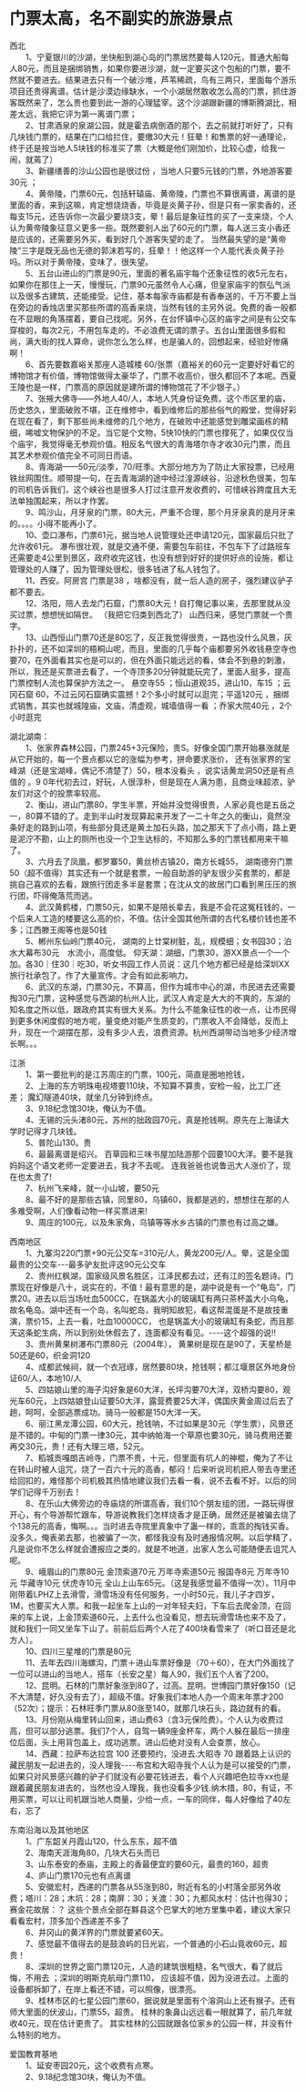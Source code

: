 # 门票太高，名不副实的旅游景点  

西北  
&emsp;&emsp;1、宁夏银川的沙湖，坐快船到湖心岛的门票居然要每人120元，普通大船每人80元，而且是捆绑销售，如果你要进沙湖，就一定要买这个包船的门票，要不然就不要进去。结果进去只有一个破沙堆，芦苇稀疏，鸟有三两只，里面每个游乐项目还贵得离谱。估计是沙漠边缘缺水，一个小湖居然敢收怎么高的门票，抓住游客既然来了，怎么贵也要到此一游的心理猛宰。这个沙湖跟新疆的博斯腾湖比，相差太远，我把它评为第一离谱门票；  
&emsp;&emsp;2、甘肃酒泉的泉湖公园，就是霍去病倒酒的那个，去之前就打听好了，只有几块钱门票的，结果在门口给拦住，要缴30大元！狂晕！和售票的好一通理论，终于还是按当地人5块钱的标准买了票（大概是他们刚加价，比较心虚，给我一闹，就蔫了）  
&emsp;&emsp;3、新疆缮善的沙山公园也是很过份 ，当地人只要5元钱的门票，外地游客要30元 ；  
&emsp;&emsp;4、黄帝陵，门票60元，包括轩辕庙、黄帝陵，门票也不算很离谱，离谱的是里面的香，来到这嘛，肯定想烧烧香，毕竟是炎黄子孙，但是只有一家卖香的，还每支15元，还告诉你一次最少要烧3支，晕！最后是象征性的买了一支来烧，个人认为黄帝陵象征意义更多一些。既然要别人出了60元的门票，每人送三支小香还是应该的，还需要另外买，看到好几个游客失望的走了。 当然最失望的是“黄帝陵”三字是既无品也无德的郭沫若写的，狂晕！！他这样一个人能代表炎黄子孙吗。所以对于黄帝陵，变味了，很失望。  
&emsp;&emsp;5、五台山进山的门票是90元，里面的著名庙宇每个还象征性的收5元左右，如果你在那住上一天，慢慢玩，门票90元虽然令人心痛，但皇家庙宇的恢弘气派以及很多古建筑，还能接受。记住，基本每家寺庙都是有香奉送的，千万不要上当在旁边的香烛店里买那些所谓的高香来烧，当然有钱的主另外说。免费的香一般都在不显眼的角落摆着，要自己找呢。另外，在台怀镇中心区的庙宇之间是有公交车穿梭的，每次2元，不用包车走的，不必浪费无谓的票子。五台山里面很多假和尚，满大街的找人算命，说你怎么怎么样，也是骗人的，回想起来，经验好惨痛啊！  
&emsp;&emsp;6、首先要数嘉峪关那座人造城楼 60/张票（嘉裕关的60元一定要好好看它的博物馆才有价值，博物馆做得太豪华了，门票不收高价，很久都回不了本呢。西夏王陵也是一样，门票高的原因就是建所谓的博物馆花了不少银子。）  
&emsp;&emsp;7、张掖大佛寺——外地人40/人，本地人凭身份证免费。这个市区里的庙，历史悠久，里面破败不堪，正在维修中，看到维修后的那些俗气的殿堂，觉得好彩在现在看了，剩下那些尚未维修的几个地方，在破败中还能感觉到雕梁画栋的精细，唏嘘文物保护的不足。当它是个文物，5快10快的门票也撑死了，如果仅仅当个庙宇，我觉得毫无参观价值。相反名气很大的青海塔尔寺才收30元门票，而且其艺术参观价值完全不可同日而语。  
&emsp;&emsp;8、青海湖——50元/淡季，70/旺季。大部分地方为了防止大家投票，已经用铁丝网围住。顺带提一句，在去青海湖的途中经过湟源峡谷，沿途秋色很美，包车的司机告诉我们，这个峡谷也是很多人打过注意开发收费的，可惜峡谷跨度且大无法单独围起来，所以才作罢。  
&emsp;&emsp;9、鸣沙山，月牙泉的门票，80大元，严重不合理，那个月牙泉真的是月牙来的。。。。小得不能再小了。  
&emsp;&emsp;10、壶口瀑布，门票61元，据当地人说管理处还申请120元，国家最后只批了允许收61元。 瀑布很壮观，就是交通不便，需要包车前往，不包车下了过路班车还需要走4公里到景区，政府收完这钱，也没有想到好好的提供好点的设施，都让管理处的人赚了，因为管理处很松，很多钱进了私人钱包了。  
&emsp;&emsp;11、西安。阿房宫 门票是38 ，啥都没有，就一后人造的房子，强烈建议驴子都不要去。  
&emsp;&emsp;12、洛阳，陪人去龙门石窟，门票80大元！自打俺记事以来，去那里就从没买过票，想想恍如隔世。 （我把它归类到西北了） 山西归来，感觉门票就一个贵字。  
&emsp;&emsp;13、山西恒山门票70还是80忘了，反正我觉得很贵，一路也没什么风景，灰扑扑的，还不如深圳的梧桐山呢，而且，里面的几乎每个庙都要另外收钱悬空寺也要70，在外面看其实也是可以的，但在外面只能远远的看，体会不到悬的刺激，所以，我还是买票进去看了，一个寺顶多20分钟就能玩完了，里面人挺多，提高门票控制人流也算保护方法之一。 悬空寺55 ；恒山道观35，进山10，车15 ；云冈石窟 60，不过云冈石窟确实震撼！2个多小时就可以逛完；平遥120元 ，捆绑式销售，其实也就城隍庙，文庙，清虚观，城墙值得一看 ；乔家大院40元 ，2个小时逛完  
  
湖北湖南：  
&emsp;&emsp;1、张家界森林公园，门票245+3元保险，贵S。好像全国门票开始暴涨就是从它开始的，每一个景点都以它的涨幅为参考，拼命要求涨价， 还有张家界的宝峰湖（还是宝湖峰，偶记不清楚了）50，根本没看头 ，说实话黄龙洞50还是有点值的 。9 0年代初去过，好玩，人很淳朴，但是现在人满为患，且商业味超浓，驴友们对这个的投票率较高。  
&emsp;&emsp;2、衡山，进山门票80，学生半票，开始并没觉得很贵，人家必竟也是五岳之一，80算不错的了。走到半山时发现算起来开发了一二十年之久的衡山，竟然没条好走的路到山项，有些部分竟还是黄土加石头路，加之那天下了点小雨，路上更是泥泞不勘，山上的厕所也没一个卫生达标的，不知那么多的门票钱都用来干嘛了。  
&emsp;&emsp;3、六月去了凤凰，都罗寨50，黄丝桥古镇20，南方长城55， 湖南德夯门票50（超不值得）其实还有一个就是套票，一般自助游的驴友很少买套票的，都是挑自己喜欢的去看，跟旅行团走多半是套票；在沈从文的故居门口看到黑压压的旅行团，吓得俺落荒而逃。  
&emsp;&emsp;4、武汉黄鹤楼，门票50元，如果不是陪长辈去，我是不会花这冤枉钱的，一个后来人工造的楼要这么高的价，不值。估计全国其他所谓的古代名楼价钱也差不多；江西滕王阁等也是50钱  
&emsp;&emsp;5、郴州东仙岭门票40元， 湖南的上廿棠树脏，乱，规模细；女书园30；泊水大幕布30元　水流小，高度低。 仰天湖：湖细，门票30，游XX景点一个一个加。各30｜住30｜吃30，听女书园工作人员说：这几个地方都已经是给深圳XX旅行社承包了。作了大量宣传。才会有如此影响力。  
&emsp;&emsp;6、武汉的东湖，门票30元，不算高，但作为城市中心的湖，市民进去还需要掏30元门票，这种感觉与西湖的杭州人比，武汉人肯定是大大的不爽的，东湖的知名度之所以低，跟政府其实有很大关系。为什么不能象征性的收一点，让市民得到更多休闲度假的地方呢，量变绝对能产生质变的，门票收入不会降低，反而上升，现在一个湖摆在那，没有多少人去，浪费资源。杭州西湖带动当地多少经济增长啊。。。  
  
江浙  
&emsp;&emsp;1、第一要批判的是江苏周庄的门票，100元，简直是圈地抢钱，  
&emsp;&emsp;2、上海的东方明珠电视塔要110块，不知算不算贵，安检一般，比工厂还差； 魔幻隧道40块，就坐几分钟到终点。  
&emsp;&emsp;3、9.18纪念馆30块，俺认为不值。  
&emsp;&emsp;4、无锡的沅头渚80元，苏州的拙政园70元，真是抢钱啊。原先在上海读大学时记得才几块钱。  
&emsp;&emsp;5、普陀山130。贵  
&emsp;&emsp;6、最最离谱是绍兴。 百草园和三味书屋加陆游那个园要100大洋。要不是我妈妈这个语文老师一定要进去，我才不去呢。 连我爸爸也说鲁迅大人涨价了，现在也太贵了!  
&emsp;&emsp;7、杭州飞来峰，就一小山坡，要50元  
&emsp;&emsp;8、最不好的是那些古镇，同里80，乌镇60，我都是逃的，想想住在那的人多难受啊，人们像看动物一样买票进来!  
&emsp;&emsp;9、周庄的100元，以及朱家角，乌镇等等水乡古镇的门票也有过高之嫌。  
  
西南地区  
&emsp;&emsp;1、九寨沟220门票+90元公交车=310元/人，黄龙200元/人。晕，这是全国最贵的公交车---最多驴友批评这90元公交车  
&emsp;&emsp;2、贵州红枫湖，国家级风景名胜区，江泽民都去过，还有江的签名题诗。门票现在好像是八十，说实在的，不值！最有意思的是，湖中说是有一个“龟岛”，门票20。进去以后当场吐血500CC，在锅盖大小的玻璃缸有两只茶杯盖大小乌龟，故名龟岛。湖中还有一个岛，名叫蛇岛，我明知故犯，看这帮混蛋是不是故技重演，票价15，上去一看，吐血10000CC， 也是锅盖大小的玻璃缸有条蛇，而且那天这条蛇生病，所以到别处休假去了，连面都没有看见。----这个超强的说!!  
&emsp;&emsp;3、贵州黄果树瀑布门票80元（2004年）， 黄果树是现在是90了，天星桥是50还是60，织金洞120  
&emsp;&emsp;4、成都武候祠，就一个衣冠琢，居然要80块，抢钱啊；都江堰景区外地身份证60/人，本地10/人  
&emsp;&emsp;5、四姑娘山里的海子沟好象是60大洋，长坪沟要70大洋，双桥沟要80，观光车60元，上四姑娘登山证要50大洋，露营费要25大洋，偶国庆黄金周过后去了趟，呵呵，全部逃票成功。骑马一般都是150大洋一天。  
&emsp;&emsp;6、丽江黑龙潭公园，60大元，抢钱呐，不过如果是30元（学生票），风景还是不错的。中甸的门票一律30元，其中纳帕海一个草原也要30元，骑马费用还要再交30元，贵！还有大理三塔，52元。  
&emsp;&emsp;7、稻城贡嘎朗吉岭寺，门票不贵，十元，但里面有坑人的神棍，俺为了不让在转山时被人诅咒，烧了一百六十元的高香，郁闷！后来听说司机把人带去寺里还给回扣的，难怪那个司机极其热情地建议我们去看一看，说不去看不好。以后的同学们记得千万别去！  
&emsp;&emsp;8、在乐山大佛旁边的寺庙烧的所谓高香，我们10个朋友组的团，一路玩得很开心，有个导游帮忙跟车，导游说教我们怎样烧香才是正确，居然还是被骗去烧了个138元的高香，悔啊。。。当时进去寺院里真象中了蛊一样的，乖乖的掏钱买香。没多久，俺表弟去那，也被骗了一次，都怪我没有及时通报情况啊。以后学精了，凡是说你不怎么样就会遭报应之类的，就是不地道，出家人怎么可能随便去诅咒人呢。  
&emsp;&emsp;9、峨眉山的门票80元 金顶索道70元 万年寺索道50元 报国寺8元 万年寺10元 华藏寺10元 伏虎寺10元 全山上山车65元。（这是我感觉最不值得一次）。11月中刚带着LPHZ上去滑雪，滑雪场没有任何服务，一小时50元，我儿子才四岁，1M，也要买大人票。和我一起坐车上山的一对年轻夫妇，下车后去爬金顶，在回来的车上说，上金顶索道60元，上去什么也没看见，想去玩滑雪场也来不及了，就和我们一同又坐车下山了。前前后后两个人花了400块看雪来了（听口音还是北方人）。  
&emsp;&emsp;10、四川三星堆的门票是80元  
&emsp;&emsp;11、去年去四川海螺沟，门票＋进山车票好像是（70＋60），在大门外面找了一位可以进山的当地人，搭车（长安之星）每人90，我们五个人省了200。  
&emsp;&emsp;12、昆明。石林的门票好象涨到80了，过高。昆明。世博园门票好像150（记不大清楚，好久没有去了），超级不值。好象我们本地人办一个周末年票才200（52次）；提示：石林旺季门票从80涨至140，就那几块石头，路边就有的看。  
&emsp;&emsp;13、月份刚从梅里转山回来，进山费63（含3元保险费）。个人认为收费过高，但可以部分逃票。我们7个人，自驾一辆9座金杯车，两个人躲在最后一排座位后面，头上用背包盖上，成功逃票。进山后绝对没有人会查票，放心。  
&emsp;&emsp;14、西藏：拉萨布达拉宫 100 还要预约，没进去.大昭寺 70 跟着路上认识的藏民朋友一起进去的，没人理我----布宫和大昭寺我个人认为是可以接受的门票，如果只对风景感兴趣的驴子们就没有必要花钱进去，看个人兴趣吧色拉寺xx也是跟着藏民朋友进去的，当然也没人理我，我也没看多少钱.纳木措，80，有证，不用买票，可以让司机跟当地人商量，少给一点，一车的同伴，每人好像给了40左右，忘了  
  
东南沿海以及其他地区  
&emsp;&emsp;1、广东韶关丹霞山120，什么东东，超不值  
&emsp;&emsp;2、海南天涯海角80，几块大石头而已  
&emsp;&emsp;3、山东泰安的泰庙，主殿上的香最便宜的要60元，最贵的160，超贵  
&emsp;&emsp;4、庐山门票170元也有点离谱  
&emsp;&emsp;5、安徽宏村，西递的门票各从55涨到80，附近有名的小村落全部另外收费；塔川：28；木坑：28；南屏：30；关渡：30；九都风水村：估计也得30；赛金花故居：？ 这些个景点全部在黟县这个巴掌大的地方里集中着，建议大家只看看宏村，顶多加个西递差不多了  
&emsp;&emsp;6、井冈山的黄洋界的门票就要紧60天。  
&emsp;&emsp;7、感觉最不值得去的是鼓浪屿的日光岩，一个普通的小石山竟收60元，超贵！  
&emsp;&emsp;8、深圳的世界之窗门票120元，人造的建筑很粗糙，名气很大，看了就后悔，不用去 ；深圳的明斯克航母门票110， 应该超不值，因为没进去过。上面的设备都拆卸了，在岸上看还不错，可以照像，很漂亮。  
&emsp;&emsp;9、桂林市区的七星公园门票60，据说就是里面有个溶洞山上还有猴子。还有师大里面的伏波山，门票55，超贵。 桂林的象鼻山远远看一眼就算了，前几年就收40元，现在估计更贵了。 其实桂林的公园就跟各位家乡的公园一样，并没有什么特别的地方。  
  
爱国教育基地  
&emsp;&emsp;1、延安枣园20元，这个收费有点寒。  
&emsp;&emsp;2、9.18纪念馆30块，俺认为不值。